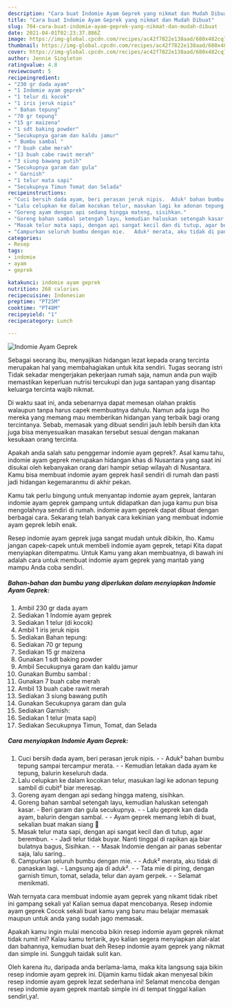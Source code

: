 ```yaml
---
description: "Cara buat Indomie Ayam Geprek yang nikmat dan Mudah Dibuat"
title: "Cara buat Indomie Ayam Geprek yang nikmat dan Mudah Dibuat"
slug: 704-cara-buat-indomie-ayam-geprek-yang-nikmat-dan-mudah-dibuat
date: 2021-04-01T02:23:37.886Z
image: https://img-global.cpcdn.com/recipes/ac42f7822e138aad/680x482cq70/indomie-ayam-geprek-foto-resep-utama.jpg
thumbnail: https://img-global.cpcdn.com/recipes/ac42f7822e138aad/680x482cq70/indomie-ayam-geprek-foto-resep-utama.jpg
cover: https://img-global.cpcdn.com/recipes/ac42f7822e138aad/680x482cq70/indomie-ayam-geprek-foto-resep-utama.jpg
author: Jennie Singleton
ratingvalue: 4.8
reviewcount: 5
recipeingredient:
- "230 gr dada ayam"
- "1 Indomie ayam geprek"
- "1 telur di kocok"
- "1 iris jeruk nipis"
- " Bahan tepung"
- "70 gr tepung"
- "15 gr maizena"
- "1 sdt baking powder"
- "Secukupnya garam dan kaldu jamur"
- " Bumbu sambal "
- "7 buah cabe merah"
- "13 buah cabe rawit merah"
- "3 siung bawang putih"
- "Secukupnya garam dan gula"
- " Garnish"
- "1 telur mata sapi"
- "Secukupnya Timun Tomat dan Selada"
recipeinstructions:
- "Cuci bersih dada ayam, beri perasan jeruk nipis.  Aduk² bahan bumbu tepung sampai tercampur merata.  Kemudian letakan dada ayam ke tepung, balurin keseluruh dada."
- "Lalu celupkan ke dalam kocokan telur, masukan lagi ke adonan tepung sambil di cubit² biar meresap."
- "Goreng ayam dengan api sedang hingga mateng, sisihkan."
- "Goreng bahan sambal setengah layu, kemudian haluskan setengah kasar.  Beri garam dan gula secukupnya.  Lalu geprek kan dada ayam, balurin dengan sambal.   Ayam geprek memang lebih di buat, sekalian buat makan siang 🥰"
- "Masak telur mata sapi, dengan api sangat kecil dan di tutup, agar berembun.  Jadi telur tidak buyar. Nanti tinggal di rapikan aja biar bulatnya bagus, Sisihkan.  Masak Indomie dengan air panas sebentar saja, lalu saring.."
- "Campurkan seluruh bumbu dengan mie.   Aduk² merata, aku tidak di panaskan lagi.  Langsung aja di aduk².  Tata mie di piring, dengan garnish timun, tomat, selada, telur dan ayam gerpek.   Selamat menikmati."
categories:
- Resep
tags:
- indomie
- ayam
- geprek

katakunci: indomie ayam geprek 
nutrition: 268 calories
recipecuisine: Indonesian
preptime: "PT25M"
cooktime: "PT48M"
recipeyield: "1"
recipecategory: Lunch

---
```



![Indomie Ayam Geprek](https://img-global.cpcdn.com/recipes/ac42f7822e138aad/680x482cq70/indomie-ayam-geprek-foto-resep-utama.jpg)

Sebagai seorang ibu, menyajikan hidangan lezat kepada orang tercinta merupakan hal yang membahagiakan untuk kita sendiri. Tugas seorang istri Tidak sekadar mengerjakan pekerjaan rumah saja, namun anda pun wajib memastikan keperluan nutrisi tercukupi dan juga santapan yang disantap keluarga tercinta wajib nikmat.

Di waktu  saat ini, anda sebenarnya dapat memesan olahan praktis walaupun tanpa harus capek membuatnya dahulu. Namun ada juga lho mereka yang memang mau memberikan hidangan yang terbaik bagi orang tercintanya. Sebab, memasak yang dibuat sendiri jauh lebih bersih dan kita juga bisa menyesuaikan masakan tersebut sesuai dengan makanan kesukaan orang tercinta. 



Apakah anda salah satu penggemar indomie ayam geprek?. Asal kamu tahu, indomie ayam geprek merupakan hidangan khas di Nusantara yang saat ini disukai oleh kebanyakan orang dari hampir setiap wilayah di Nusantara. Kamu bisa membuat indomie ayam geprek hasil sendiri di rumah dan pasti jadi hidangan kegemaranmu di akhir pekan.

Kamu tak perlu bingung untuk menyantap indomie ayam geprek, lantaran indomie ayam geprek gampang untuk didapatkan dan juga kamu pun bisa mengolahnya sendiri di rumah. indomie ayam geprek dapat dibuat dengan berbagai cara. Sekarang telah banyak cara kekinian yang membuat indomie ayam geprek lebih enak.

Resep indomie ayam geprek juga sangat mudah untuk dibikin, lho. Kamu jangan capek-capek untuk membeli indomie ayam geprek, tetapi Kita dapat menyiapkan ditempatmu. Untuk Kamu yang akan membuatnya, di bawah ini adalah cara untuk membuat indomie ayam geprek yang mantab yang mampu Anda coba sendiri.

<!--inarticleads1-->

##### Bahan-bahan dan bumbu yang diperlukan dalam menyiapkan Indomie Ayam Geprek:

1. Ambil 230 gr dada ayam
1. Sediakan 1 Indomie ayam geprek
1. Sediakan 1 telur (di kocok)
1. Ambil 1 iris jeruk nipis
1. Sediakan  Bahan tepung:
1. Sediakan 70 gr tepung
1. Sediakan 15 gr maizena
1. Gunakan 1 sdt baking powder
1. Ambil Secukupnya garam dan kaldu jamur
1. Gunakan  Bumbu sambal :
1. Gunakan 7 buah cabe merah
1. Ambil 13 buah cabe rawit merah
1. Sediakan 3 siung bawang putih
1. Gunakan Secukupnya garam dan gula
1. Sediakan  Garnish:
1. Sediakan 1 telur (mata sapi)
1. Sediakan Secukupnya Timun, Tomat, dan Selada




<!--inarticleads2-->

##### Cara menyiapkan Indomie Ayam Geprek:

1. Cuci bersih dada ayam, beri perasan jeruk nipis. -  - Aduk² bahan bumbu tepung sampai tercampur merata. -  - Kemudian letakan dada ayam ke tepung, balurin keseluruh dada.
1. Lalu celupkan ke dalam kocokan telur, masukan lagi ke adonan tepung sambil di cubit² biar meresap.
1. Goreng ayam dengan api sedang hingga mateng, sisihkan.
1. Goreng bahan sambal setengah layu, kemudian haluskan setengah kasar.  - Beri garam dan gula secukupnya. -  - Lalu geprek kan dada ayam, balurin dengan sambal.  -  - Ayam geprek memang lebih di buat, sekalian buat makan siang 🥰
1. Masak telur mata sapi, dengan api sangat kecil dan di tutup, agar berembun. -  - Jadi telur tidak buyar. Nanti tinggal di rapikan aja biar bulatnya bagus, Sisihkan. -  - Masak Indomie dengan air panas sebentar saja, lalu saring..
1. Campurkan seluruh bumbu dengan mie. -   - Aduk² merata, aku tidak di panaskan lagi.  - Langsung aja di aduk². -  - Tata mie di piring, dengan garnish timun, tomat, selada, telur dan ayam gerpek.  -  - Selamat menikmati.




Wah ternyata cara membuat indomie ayam geprek yang nikamt tidak ribet ini gampang sekali ya! Kalian semua dapat mencobanya. Resep indomie ayam geprek Cocok sekali buat kamu yang baru mau belajar memasak maupun untuk anda yang sudah jago memasak.

Apakah kamu ingin mulai mencoba bikin resep indomie ayam geprek nikmat tidak rumit ini? Kalau kamu tertarik, ayo kalian segera menyiapkan alat-alat dan bahannya, kemudian buat deh Resep indomie ayam geprek yang nikmat dan simple ini. Sungguh taidak sulit kan. 

Oleh karena itu, daripada anda berlama-lama, maka kita langsung saja bikin resep indomie ayam geprek ini. Dijamin kamu tiidak akan menyesal bikin resep indomie ayam geprek lezat sederhana ini! Selamat mencoba dengan resep indomie ayam geprek mantab simple ini di tempat tinggal kalian sendiri,ya!.

